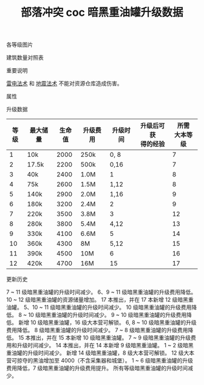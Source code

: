 ﻿---
title: "部落冲突 coc 暗黑重油罐升级数据"
navTitle: "暗黑重油罐"
shownTitle: "暗黑重油罐"
description: "暗黑重油蕴藏的巨大能量是圣水的三倍，无法存储在普通的圣水瓶中，所以我们得建造一个立方体的暗黑重油罐来存储它。"
module: upgrade-home
imgFolder: home_buildings/0406
wiki: https://clashofclans.fandom.com/wiki/Dark_Elixir_Storage
canonical: /upgrade/0406-Dark-Elixir-Storage
---

<UnitInfo :folder="$frontmatter.imgFolder" imgSrc="Dark_Elixir_Storage12.png" :imgAlt="$frontmatter.navTitle" :description="$frontmatter.description" :isSmallImg="true" />

<SmallTitle>各等级图片</SmallTitle>

<Panel>
    <UnitImgGroup :folder="$frontmatter.imgFolder">
        <UnitImg imgTitle="1 级" imgSrc="Dark_Elixir_Storage1.png" />
        <UnitImg imgTitle="2 级" imgSrc="Dark_Elixir_Storage2.png" />
        <UnitImg imgTitle="3 级" imgSrc="Dark_Elixir_Storage3.png" />
        <UnitImg imgTitle="4 级" imgSrc="Dark_Elixir_Storage4.png" />
        <UnitImg imgTitle="5 级" imgSrc="Dark_Elixir_Storage5.png" />
        <UnitImg imgTitle="6 级" imgSrc="Dark_Elixir_Storage6.png" />
        <UnitImg imgTitle="7 级" imgSrc="Dark_Elixir_Storage7.png" />
        <UnitImg imgTitle="8 级" imgSrc="Dark_Elixir_Storage8.png" />
        <UnitImg imgTitle="9 级" imgSrc="Dark_Elixir_Storage9.png" />
        <UnitImg imgTitle="10 级" imgSrc="Dark_Elixir_Storage10.png" />
        <UnitImg imgTitle="11 级" imgSrc="Dark_Elixir_Storage11.png" imgHd="Dark_Elixir_Storage11_hd.png" />
        <UnitImg imgTitle="12 级" imgSrc="Dark_Elixir_Storage12.png" />
    </UnitImgGroup>
</Panel>

<SmallTitle>建筑数量对照表</SmallTitle>

<BuildingNum>
    <BuildingNumRow title="大本等级" num="1 - 6, 7 - 17" />
    <BuildingNumRow title="建筑数量" num="     0,     1" />
</BuildingNum>

<SmallTitle>重要说明</SmallTitle>

[雷电法术](/upgrade/0100-Lightning-Spell) 和 [地震法术](/upgrade/0181-Earthquake-Spell) 不能对资源仓库造成伤害。

<SmallTitle>属性</SmallTitle>

<UnitProperties>
    <UnitProperty pKey="占地面积" pValue="3×3" />
    <UnitProperty pKey="判定面积" pValue="2×2" :isJudgeSquare="true" />
    <UnitProperty pKey="掠夺比例" pValue="点击查看" />
</UnitProperties>

<SmallTitle>升级数据</SmallTitle>

<script setup>
const tableExtraInfo = [
    {
        "column": 1,
        "type": "number",
        "icon": "Dark_Elixir",
        "noGoldPass": true
    },
    {
        "column": 3,
        "type": "cost",
        "gpClass": "building",
        "icon": "Elixir"
    },
    {
        "column": 4,
        "type": "time",
        "gpClass": "building"
    },
    {
        "column": 5,
        "type": "exp",
        "icon": "Exp"
    }
];
</script>

<UnitTable :tableExtraInfo="tableExtraInfo">

| 等级 | 最大储量 | 生命值 | 升级费用 | 升级时间 | 升级后可获<br>得的经验 | 所需<br>大本等级 |
| ---- |  ----   |  ---- |    ---   |   ---   |         ---          |       ---       |
|   1  |   10k   |  2000 |    250k  |   0, 8  |                      |         7       |
|   2  | 17.5k   |  2200 |    500k  |   0,16  |                      |         7       |
|   3  |   40k   |  2400 |    1.0M  |   1     |                      |         8       |
|   4  |   75k   |  2600 |    1.5M  |   1,12  |                      |         8       |
|   5  |  140k   |  2900 |    2.0M  |   1,16  |                      |         9       |
|   6  |  180k   |  3200 |    2.4M  |   2     |                      |         9       |
|   7  |  220k   |  3500 |    3.8M  |   3     |                      |        12       |
|   8  |  280k   |  3800 |    5.4M  |   4,12  |                      |        13       |
|   9  |  330k   |  4100 |    6.6M  |   5     |                      |        14       |
|  10  |  360k   |  4300 |      8M  |   5,12  |                      |        15       |
|  11  |  390k   |  4500 |     10M  |   6     |                      |        16       |
|  12  |  420k   |  4700 |     16M  |  15     |                      |        17       |
</UnitTable>

<SmallTitle>更新历史</SmallTitle>

<Timeline>
    <TimelineItem date="2025/03/24">
        <TimelineRow>7 ~ 11 级暗黑重油罐的升级时间减少。</TimelineRow>
        <TimelineRow>6、9 ~ 11 级暗黑重油罐的升级费用降低。</TimelineRow>
    </TimelineItem>
    <TimelineItem date="2025/02/10">
        <TimelineRow>10 ~ 12 级暗黑重油罐的资源储量增加。</TimelineRow>
    </TimelineItem>
    <TimelineItem date="2024/11/25">
        <TimelineRow>17 本推出，并在 17 本新增 12 级暗黑重油罐。</TimelineRow>
        <TimelineRow>5、10 ~ 11 级暗黑重油罐的升级时间减少。</TimelineRow>
        <TimelineRow>10 级暗黑重油罐的升级费用降低。</TimelineRow>
    </TimelineItem>
    <TimelineItem date="2024/06/18">
        <TimelineRow>8 ~ 10 级暗黑重油罐的升级时间减少。</TimelineRow>
        <TimelineRow>9 ~ 10 级暗黑重油罐的升级费用降低。</TimelineRow>
    </TimelineItem>
    <TimelineItem date="2023/12/12">
        <TimelineRow>新增 10 级暗黑重油罐，16 级大本营可解锁。</TimelineRow>
        <TimelineRow>6, 8 ~ 10 级暗黑重油罐的升级费用降低。</TimelineRow>
    </TimelineItem>
    <TimelineItem date="2023/06/12">
        <TimelineRow>8 级暗黑重油罐的升级时间减少。</TimelineRow>
        <TimelineRow>7 ~ 8 级暗黑重油罐的升级费用降低。</TimelineRow>
    </TimelineItem>
    <TimelineItem date="2022/10/10">
        <TimelineRow>15 本推出，并在 15 本新增 10 级暗黑重油罐。</TimelineRow>
        <TimelineRow>7 ~ 9 级暗黑重油罐的升级费用和升级时间减少。</TimelineRow>
    </TimelineItem>
    <TimelineItem date="2021/04/12">
        <TimelineRow>14 本推出，并在 14 本新增 9 级暗黑重油罐。</TimelineRow>
        <TimelineRow>1 ~ 2 级暗黑重油罐的升级时间减少。</TimelineRow>
    </TimelineItem>
    <TimelineItem date="2019/12/09">
        <TimelineRow>新增 14 级暗黑重油罐，8 级大本营可解锁。</TimelineRow>
        <TimelineRow>12 级大本营可掠夺的黑油增加至 4000（不含采集器和城堡）。</TimelineRow>
    </TimelineItem>
        <TimelineItem date="2019/04/02">
        <TimelineRow>1 ~ 6 级暗黑重油罐的升级费用降低，7 级暗黑重油罐的升级费用提升。</TimelineRow>
        <TimelineRow>所有等级暗黑重油罐的升级时间减少。</TimelineRow>
    </TimelineItem>
    <TimelineItem :historyBottom="true" />
</Timeline>